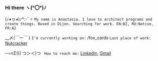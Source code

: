 ### Hi there ヽ(°〇°)ﾉ

(ﾉ◕ヮ◕)ﾉ*:･ﾟ✧ ```My name is Anastasia. I love to architect programs and create things. Based in Dijon. Searching for work. EN:B2, RU:Native, FR:A2```

__〆(￣ー￣ ) ```I’m currently working on:``` /fox_cards
```Last place of work:``` [Nutcracker](https://back.nutcracker.lab.upg/#/)

─=≡Σ((( つ＞＜)つ ``` How to reach me:``` [Linkedin](https://www.linkedin.com/in/anastasialebed/), [Gmail](serotonin.micro@gmail.com)
